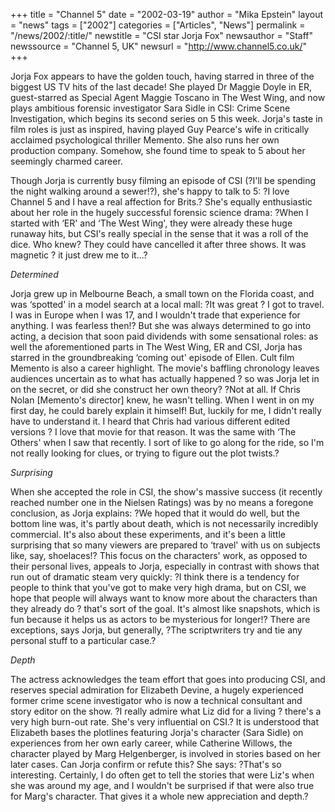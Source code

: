 +++
title = "Channel 5"
date = "2002-03-19"
author = "Mika Epstein"
layout = "news"
tags = ["2002"]
categories = ["Articles", "News"]
permalink = "/news/2002/:title/"
newstitle = "CSI star Jorja Fox"
newsauthor = "Staff"
newssource = "Channel 5, UK"
newsurl = "http://www.channel5.co.uk/"
+++

Jorja Fox appears to have the golden touch, having starred in three of the biggest US TV hits of the last decade! She played Dr Maggie Doyle in ER, guest-starred as Special Agent Maggie Toscano in The West Wing, and now plays ambitious forensic investigator Sara Sidle in CSI: Crime Scene Investigation, which begins its second series on 5 this week. Jorja's taste in film roles is just as inspired, having played Guy Pearce's wife in critically acclaimed psychological thriller Memento. She also runs her own production company. Somehow, she found time to speak to 5 about her seemingly charmed career.

Though Jorja is currently busy filming an episode of CSI (?I'll be spending the night walking around a sewer!?), she's happy to talk to 5: ?I love Channel 5 and I have a real affection for Brits.? She's equally enthusiastic about her role in the hugely successful forensic science drama: ?When I started with &#8216;ER' and &#8216;The West Wing', they were already these huge runaway hits, but CSI's really special in the sense that it was a roll of the dice. Who knew? They could have cancelled it after three shows. It was magnetic ? it just drew me to it...?

*Determined*

Jorja grew up in Melbourne Beach, a small town on the Florida coast, and was &#8216;spotted' in a model search at a local mall: ?It was great ? I got to travel. I was in Europe when I was 17, and I wouldn't trade that experience for anything. I was fearless then!? But she was always determined to go into acting, a decision that soon paid dividends with some sensational roles: as well the aforementioned parts in The West Wing, ER and CSI, Jorja has starred in the groundbreaking &#8216;coming out' episode of Ellen. Cult film Memento is also a career highlight. The movie's baffling chronology leaves audiences uncertain as to what has actually happened ? so was Jorja let in on the secret, or did she construct her own theory? ?Not at all. If Chris Nolan [Memento's director] knew, he wasn't telling. When I went in on my first day, he could barely explain it himself! But, luckily for me, I didn't really have to understand it. I heard that Chris had various different edited versions ? I love that movie for that reason. It was the same with &#8216;The Others' when I saw that recently. I sort of like to go along for the ride, so I'm not really looking for clues, or trying to figure out the plot twists.?

*Surprising*

When she accepted the role in CSI, the show's massive success (it recently reached number one in the Nielsen Ratings) was by no means a foregone conclusion, as Jorja explains: ?We hoped that it would do well, but the bottom line was, it's partly about death, which is not necessarily incredibly commercial. It's also about these experiments, and it's been a little surprising that so many viewers are prepared to &#8216;travel' with us on subjects like, say, shoelaces!? This focus on the characters' work, as opposed to their personal lives, appeals to Jorja, especially in contrast with shows that run out of dramatic steam very quickly: ?I think there is a tendency for people to think that you've got to make very high drama, but on CSI, we hope that people will always want to know more about the characters than they already do ? that's sort of the goal. It's almost like snapshots, which is fun because it helps us as actors to be mysterious for longer!? There are exceptions, says Jorja, but generally, ?The scriptwriters try and tie any personal stuff to a particular case.?

*Depth*

The actress acknowledges the team effort that goes into producing CSI, and reserves special admiration for Elizabeth Devine, a hugely experienced former crime scene investigator who is now a technical consultant and story editor on the show. ?I really admire what Liz did for a living ? there's a very high burn-out rate. She's very influential on CSI.? It is understood that Elizabeth bases the plotlines featuring Jorja's character (Sara Sidle) on experiences from her own early career, while Catherine Willows, the character played by Marg Helgenberger, is involved in stories based on her later cases. Can Jorja confirm or refute this? She says: ?That's so interesting. Certainly, I do often get to tell the stories that were Liz's when she was around my age, and I wouldn't be surprised if that were also true for Marg's character. That gives it a whole new appreciation and depth.?  

